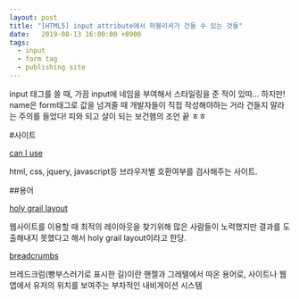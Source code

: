 ```yaml
---
layout: post
title: "[HTML5] input attribute에서 퍼블리셔가 건들 수 있는 것들"
date:   2019-08-13 16:00:00 +0900
tags:
  - input
  - form tag
  - publishing site
---
```


input 태그를 쓸 때, 가끔 input에 네임을 부여해서 스타일링을 준 적이 있따...
하지만! name은 form태그로 값을 넘겨줄 때 개발자들이 직접 작성해야하는 거라 건들지 말라는 주의를 들었다!
피와 되고 살이 되는 보건햄의 조언 끝 ㅎㅎ

#사이트

[can I use](https://caniuse.com/)

html, css, jquery, javascript등 브라우저별 호환여부를 검사해주는 사이트.

##용어

[holy grail layout](https://opentutorials.org/course/2473/13570)

웹사이트를 이용할 때 최적의 레이아웃을 찾기위해 많은 사람들이 노력했지만 결과를 도출해내지 못했다고 해서 holy grail layout이라고 한당.

[breadcrumbs](#)

브레드크럼(빵부스러기로 표시한 길)이란 핸젤과 그레텔에서 따온 용어로, 
사이트나 웹 앱에서 유저의 위치를 보여주는 부차적인 내비게이션 시스템